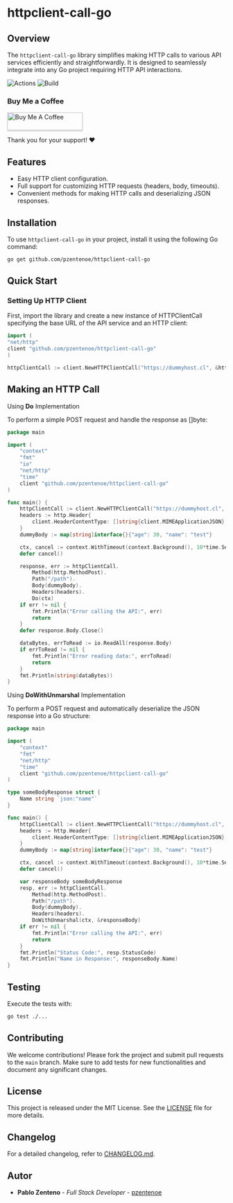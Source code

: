 # httpclient-call-go

## Overview

The `httpclient-call-go` library simplifies making HTTP calls to various API services efficiently and straightforwardly.
It is designed to seamlessly integrate into any Go project requiring HTTP API interactions.

![Actions](https://github.com/pzentenoe/httpclient-call-go/actions/workflows/actions.yml/badge.svg)
![Build](https://github.com/pzentenoe/httpclient-call-go/actions/workflows/actions.yml/badge.svg)

### Buy Me a Coffee

<a href="https://www.buymeacoffee.com/pzentenoe" target="_blank"><img src="https://www.buymeacoffee.com/assets/img/custom_images/orange_img.png" alt="Buy Me A Coffee" style="height: 41px !important;width: 174px !important;box-shadow: 0px 3px 2px 0px rgba(190, 190, 190, 0.5) !important;-webkit-box-shadow: 0px 3px 2px 0px rgba(190, 190, 190, 0.5) !important;" ></a>

Thank you for your support! ❤️

## Features

- Easy HTTP client configuration.
- Full support for customizing HTTP requests (headers, body, timeouts).
- Convenient methods for making HTTP calls and deserializing JSON responses.

## Installation

To use `httpclient-call-go` in your project, install it using the following Go command:

```bash
go get github.com/pzentenoe/httpclient-call-go
```

## Quick Start

### Setting Up HTTP Client

First, import the library and create a new instance of HTTPClientCall specifying the base URL of the API service and an
HTTP client:

```go
import (
"net/http"
client "github.com/pzentenoe/httpclient-call-go"
)

httpClientCall := client.NewHTTPClientCall("https://dummyhost.cl", &http.Client{})
```

## Making an HTTP Call

Using **Do** Implementation

To perform a simple POST request and handle the response as []byte:

```go
package main

import (
	"context"
	"fmt"
	"io"
	"net/http"
	"time"
	client "github.com/pzentenoe/httpclient-call-go"
)

func main() {
	httpClientCall := client.NewHTTPClientCall("https://dummyhost.cl", &http.Client{})
	headers := http.Header{
		client.HeaderContentType: []string{client.MIMEApplicationJSON},
	}
	dummyBody := map[string]interface{}{"age": 30, "name": "test"}

	ctx, cancel := context.WithTimeout(context.Background(), 10*time.Second)
	defer cancel()

	response, err := httpClientCall.
		Method(http.MethodPost).
		Path("/path").
		Body(dummyBody).
		Headers(headers).
		Do(ctx)
	if err != nil {
		fmt.Println("Error calling the API:", err)
		return
	}
	defer response.Body.Close()

	dataBytes, errToRead := io.ReadAll(response.Body)
	if errToRead != nil {
		fmt.Println("Error reading data:", errToRead)
		return
	}
	fmt.Println(string(dataBytes))
}
```

Using **DoWithUnmarshal** Implementation

To perform a POST request and automatically deserialize the JSON response into a Go structure:

```go
package main

import (
	"context"
	"fmt"
	"net/http"
	"time"
	client "github.com/pzentenoe/httpclient-call-go"
)

type someBodyResponse struct {
	Name string `json:"name"`
}

func main() {
	httpClientCall := client.NewHTTPClientCall("https://dummyhost.cl", &http.Client{})
	headers := http.Header{
		client.HeaderContentType: []string{client.MIMEApplicationJSON},
	}
	dummyBody := map[string]interface{}{"age": 30, "name": "test"}

	ctx, cancel := context.WithTimeout(context.Background(), 10*time.Second)
	defer cancel()

	var responseBody someBodyResponse
	resp, err := httpClientCall.
		Method(http.MethodPost).
		Path("/path").
		Body(dummyBody).
		Headers(headers).
		DoWithUnmarshal(ctx, &responseBody)
	if err != nil {
		fmt.Println("Error calling the API:", err)
		return
	}
	fmt.Println("Status Code:", resp.StatusCode)
	fmt.Println("Name in Response:", responseBody.Name)
}
```

## Testing

Execute the tests with:

```bash
go test ./...
```

## Contributing
We welcome contributions! Please fork the project and submit pull requests to the `main` branch. Make sure to add tests
for new functionalities and document any significant changes.

## License
This project is released under the MIT License. See the [LICENSE](LICENSE) file for more details.

## Changelog
For a detailed changelog, refer to [CHANGELOG.md](CHANGELOG.md).

## Autor
- **Pablo Zenteno** - _Full Stack Developer_ - [pzentenoe](https://github.com/pzentenoe)